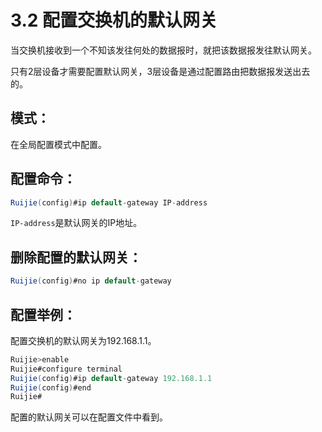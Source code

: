 # 3.2 配置交换机的默认网关

当交换机接收到一个不知该发往何处的数据报时，就把该数据报发往默认网关。

只有2层设备才需要配置默认网关，3层设备是通过配置路由把数据报发送出去的。

## 模式：

在全局配置模式中配置。

## 配置命令：

```java
Ruijie(config)#ip default-gateway IP-address
```

`IP-address`是默认网关的IP地址。

## 删除配置的默认网关：

```java
Ruijie(config)#no ip default-gateway
```

## 配置举例：

配置交换机的默认网关为192.168.1.1。

```java
Ruijie>enable
Ruijie#configure terminal
Ruijie(config)#ip default-gateway 192.168.1.1
Ruijie(config)#end
Ruijie#
```

配置的默认网关可以在配置文件中看到。


